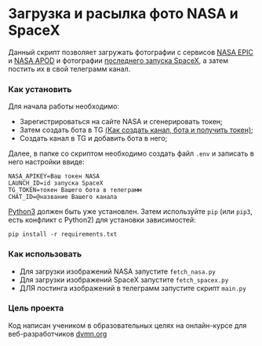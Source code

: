 # Загрузка и расылка фото NASA и SpaceX

Данный скрипт позволяет загружать фотографии с сервисов [NASA EPIC](https://api.nasa.gov/#epic) и [NASA APOD](https://api.nasa.gov/#apod) и фотографии [последнего запуска SpaceX](https://github.com/r-spacex/SpaceX-API), а затем постить их в свой телеграмм канал.

### Как установить

Для начала работы необходимо:
- Зарегистрироваться на сайте NASA и сгенерировать токен;
- Затем создать бота в TG [(Как создать канал, бота и получить токен)](https://way23.ru/%D1%80%D0%B5%D0%B3%D0%B8%D1%81%D1%82%D1%80%D0%B0%D1%86%D0%B8%D1%8F-%D0%B1%D0%BE%D1%82%D0%B0-%D0%B2-telegram.html);
- Создать канал в TG и добавить бота в него;

Далее,  в папке со скриптом необходимо создать файл ```.env``` и записать в него настройки ввиде:

```
NASA_APIKEY=Ваш токен NASA
LAUNCH_ID=id запуска SpaceX
TG_TOKEN=токен Вашего бота в телеграмм
CHAT_ID=@название Вашего канала
```

[Python3](https://www.python.org/) должен быть уже установлен. Затем используйте ```pip``` (или ```pip3```, есть конфликт с Python2) для установки зависимостей:

```
pip install -r requirements.txt
```

### Как использовать
- Для загрузки изображений NASA запустите ```fetch_nasa.py```
- Для загрузки изображений SpaceX запустите ```fetch_spacex.py```
- ДЛЯ постинга изображений в телеграмм запустите скрипт ```main.py```

### Цель проекта
Код написан учеником в образовательных целях на онлайн-курсе для веб-разработчиков [dvmn.org](https://dvmn.org/modules/)

